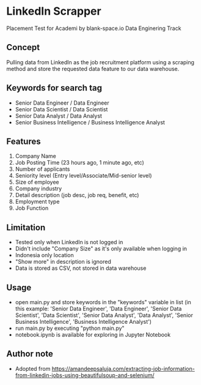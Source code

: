 # LinkedIn Scrapper
 Placement Test for Academi by blank-space.io Data Enginering Track

## Concept
Pulling data from LinkedIn as the job recruitment platform using a scraping method and store the requested data feature to our data warehouse.

## Keywords for search tag
-	Senior Data Engineer / Data Engineer
-	Senior Data Scientist / Data Scientist
-	Senior Data Analyst / Data Analyst
-	Senior Business Intelligence / Business Intelligence Analyst

## Features
1.	Company Name
2.	Job Posting Time (23 hours ago, 1 minute ago, etc)
3.	Number of applicants
4.	Seniority level  (Entry level/Associate/Mid-senior level)
5.	Size of employee
6.	Company industry
7.	Detail description (job desc, job req, benefit, etc)
8.	Employment type
9.	Job Function

## Limitation
- Tested only when LinkedIn is not logged in
- Didn't include "Company Size" as it's only available when logging in
- Indonesia only location
- "Show more" in description is ignored
- Data is stored as CSV, not stored in data warehouse

## Usage
- open main.py and store keywords in the "keywords" variable in list (in this example: 'Senior Data Engineer', 'Data Engineer', 'Senior Data Scientist', 'Data Scientist', 'Senior Data Analyst',
'Data Analyst', 'Senior Business Intelligence', 'Business Intelligence Analyst')
- run main.py by executing "python main.py"
- notebook.ipynb is available for exploring in Jupyter Notebook

## Author note
- Adopted from https://amandeepsaluja.com/extracting-job-information-from-linkedin-jobs-using-beautifulsoup-and-selenium/